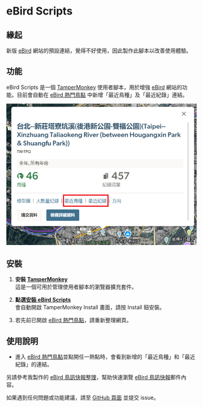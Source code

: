 # eBird Scripts

## 緣起

新版 [eBird](https://ebird.org) 網站的預設連結，覺得不好使用，因此製作此腳本以改善使用體驗。

## 功能

eBird Scripts 是一個 [TamperMonkey](https://www.tampermonkey.net/) 使用者腳本，用於增強 [eBird](https://ebird.org) 網站的功能。目前會自動在 [eBird 熱門鳥點](https://ebird.org/hotspots) 中新增「最近鳥種」及「最近紀錄」連結。

![](demo.png)

## 安裝

1. **安裝 [TamperMonkey](https://www.tampermonkey.net/)**<br>
   這是一個可用於管理使用者腳本的瀏覽器擴充套件。

2. **點選[安裝 eBird Scripts](https://github.com/ChrisTorng/eBirdScripts/raw/main/eBirdScripts.user.js)**<br>
   會自動開啟 TamperMonkey Install 畫面，請按 Install 鈕安裝。

3. 若先前已開啟 [eBird 熱門鳥點](https://ebird.org/hotspots)，請重新整理網頁。

## 使用說明

- 進入 [eBird 熱門鳥點](https://ebird.org/hotspots)並點開任一熱點時，會看到新增的「最近鳥種」和「最近紀錄」的連結。


另請參考我製作的 [eBird 鳥訊快報整理](https://christorng.github.io/InfoProcess/eBird/)，幫助快速瀏覽 [eBird 鳥訊快報](https://ebird.org/alerts)郵件內容。

如果遇到任何問題或功能建議，請至 [GitHub 頁面](https://github.com/ChrisTorng/eBirdScripts/) 並提交 issue。

